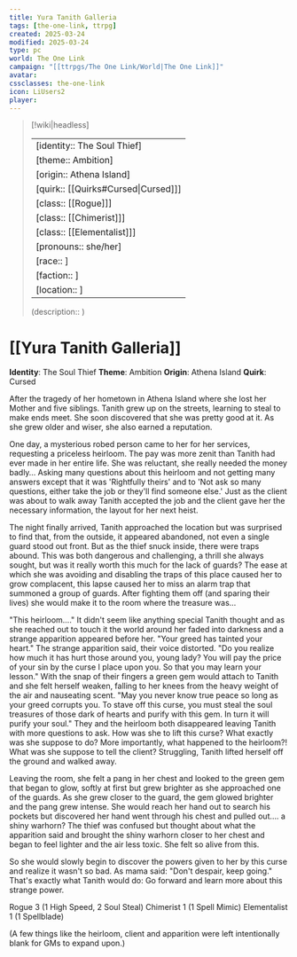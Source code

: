 ```yaml
---
title: Yura Tanith Galleria
tags: [the-one-link, ttrpg]
created: 2025-03-24
modified: 2025-03-24
type: pc
world: The One Link
campaign: "[[ttrpgs/The One Link/World|The One Link]]"
avatar: 
cssclasses: the-one-link
icon: LiUsers2
player: 
---
```


> [!wiki|headless]
>
> |               |
> | ------------- |
> | [identity:: The Soul Thief] |
> | [theme:: Ambition] |
> | [origin:: Athena Island] |
> | [quirk:: [[Quirks#Cursed\|Cursed]]] |
> | [class:: [[Rogue]]] |
> | [class:: [[Chimerist]]] |
> | [class:: [[Elementalist]]] |
> | [pronouns:: she/her] |
> | [race:: ] |
> | [faction:: ] |
> | [location:: ] |
>
> (description:: )

# [[Yura Tanith Galleria]]

**Identity**: The Soul Thief
**Theme**: Ambition
**Origin**: Athena Island
**Quirk**: Cursed

After the tragedy of her hometown in Athena Island where she lost her Mother and five siblings. Tanith grew up on the streets, learning to steal to make ends meet. She soon discovered that she was pretty good at it. As she grew older and wiser, she also earned a reputation.

One day, a mysterious robed person came to her for her services, requesting a priceless heirloom. The pay was more zenit than Tanith had ever made in her entire life. She was reluctant, she really needed the money badly… Asking many questions about this heirloom and not getting many answers except that it was 'Rightfully theirs' and to 'Not ask so many questions, either take the job or they'll find someone else.' Just as the client was about to walk away Tanith accepted the job and the client gave her the necessary information, the layout for her next heist.

The night finally arrived, Tanith approached the location but was surprised to find that, from the outside, it appeared abandoned, not even a single guard stood out front. But as the thief snuck inside, there were traps abound. This was both dangerous and challenging, a thrill she always sought, but was it really worth this much for the lack of guards? The ease at which she was avoiding and disabling the traps of this place caused her to grow complacent, this lapse caused her to miss an alarm trap that summoned a group of guards. After fighting them off (and sparing their lives) she would make it to the room where the treasure was…

"This heirloom…." It didn't seem like anything special Tanith thought and as she reached out to touch it the world around her faded into darkness and a strange apparition appeared before her. "Your greed has tainted your heart." The strange apparition said, their voice distorted. "Do you realize how much it has hurt those around you, young lady? You will pay the price of your sin by the curse I place upon you. So that you may learn your lesson." With the snap of their fingers a green gem would attach to Tanith and she felt herself weaken, falling to her knees from the heavy weight of the air and nauseating scent. "May you never know true peace so long as your greed corrupts you. To stave off this curse, you must steal the soul treasures of those dark of hearts and purify with this gem. In turn it will purify your soul." They and the heirloom both disappeared leaving Tanith with more questions to ask. How was she to lift this curse? What exactly was she suppose to do? More importantly, what happened to the heirloom?! What was she suppose to tell the client? Struggling, Tanith lifted herself off the ground and walked away.

Leaving the room, she felt a pang in her chest and looked to the green gem that began to glow, softly at first but grew brighter as she approached one of the guards. As she grew closer to the guard, the gem glowed brighter and the pang grew intense. She would reach her hand out to search his pockets but discovered her hand went through his chest and pulled out…. a shiny warhorn? The thief was confused but thought about what the apparition said and brought the shiny warhorn closer to her chest and began to feel lighter and the air less toxic. She felt so alive from this.

So she would slowly begin to discover the powers given to her by this curse and realize it wasn't so bad. As mama said: "Don't despair, keep going." That's exactly what Tanith would do: Go forward and learn more about this strange power.

Rogue 3 (1 High Speed, 2 Soul Steal)
Chimerist 1 (1 Spell Mimic) 
Elementalist 1 (1 Spellblade)

(A few things like the heirloom, client and apparition were left intentionally blank for GMs to expand upon.)
